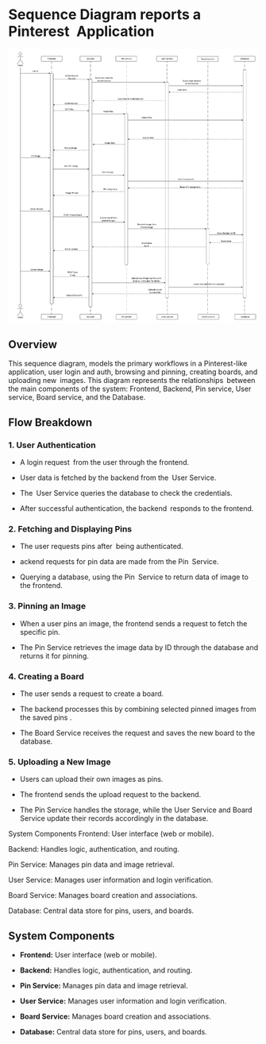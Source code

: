 # Sequence Diagram reports a Pinterest Application

![alt text](<Pinterest Sequence Diagram.png>)

## Overview

This sequence diagram, models the primary workflows in a Pinterest-like application, user login and auth, browsing and pinning, creating boards, and uploading new images. This diagram represents the relationships between the main components of the system: Frontend, Backend, Pin service, User service, Board service, and the Database.

## Flow Breakdown

### 1. User Authentication

* A login request from the user through the frontend.

* User data is fetched by the backend from the User Service.

* The User Service queries the database to check the credentials.

* After successful authentication, the backend responds to the frontend.

### 2. Fetching and Displaying Pins

* The user requests pins after being authenticated.

* ackend requests for pin data are made from the Pin Service.

* Querying a database, using the Pin Service to return data of image to the frontend.

### 3. Pinning an Image
* When a user pins an image, the frontend sends a request to fetch the specific pin.

* The Pin Service retrieves the image data by ID through the database and returns it for pinning.

### 4. Creating a Board
* The user sends a request to create a board.

* The backend processes this by combining selected pinned images from the saved pins .

* The Board Service receives the request and saves the new board to the database.

### 5. Uploading a New Image
* Users can upload their own images as pins.

* The frontend sends the upload request to the backend.

* The Pin Service handles the storage, while the User Service and Board Service update their records accordingly in the database.

System Components
Frontend: User interface (web or mobile).

Backend: Handles logic, authentication, and routing.

Pin Service: Manages pin data and image retrieval.

User Service: Manages user information and login verification.

Board Service: Manages board creation and associations.

Database: Central data store for pins, users, and boards.

## System Components
* **Frontend:** User interface (web or mobile).

* **Backend:** Handles logic, authentication, and routing.

* **Pin Service:** Manages pin data and image retrieval.

* **User Service:** Manages user information and login verification.

* **Board Service:** Manages board creation and associations.

* **Database:** Central data store for pins, users, and boards.

